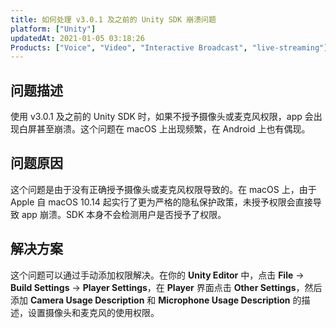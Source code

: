 ```yaml
---
title: 如何处理 v3.0.1 及之前的 Unity SDK 崩溃问题
platform: ["Unity"]
updatedAt: 2021-01-05 03:18:26
Products: ["Voice", "Video", "Interactive Broadcast", "live-streaming"]
---
```


## 问题描述

使用 v3.0.1 及之前的 Unity SDK 时，如果不授予摄像头或麦克风权限，app 会出现白屏甚至崩溃。这个问题在 macOS 上出现频繁，在 Android 上也有偶现。

## 问题原因

这个问题是由于没有正确授予摄像头或麦克风权限导致的。在 macOS 上，由于 Apple 自 macOS 10.14 起实行了更为严格的隐私保护政策，未授予权限会直接导致 app 崩溃。SDK 本身不会检测用户是否授予了权限。

## 解决方案

这个问题可以通过手动添加权限解决。在你的 **Unity Editor** 中，点击 **File** -> **Build Settings** -> **Player Settings**，在 **Player** 界面点击 **Other Settings**，然后添加 **Camera Usage Description** 和 **Microphone Usage Description** 的描述，设置摄像头和麦克风的使用权限。
